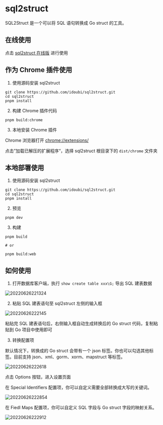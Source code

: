 <!--
 * @Author: guanjiajun www.guanjiajun@ewake.com
 * @Date: 2023-05-23 11:18:33
 * @LastEditors: guanjiajun www.guanjiajun@ewake.com
 * @LastEditTime: 2023-05-23 11:18:43
 * @FilePath: \studys\programming\server\go\sql2struct.md
 * @Description: 这是默认设置,请设置`customMade`, 打开koroFileHeader查看配置 进行设置: https://github.com/OBKoro1/koro1FileHeader/wiki/%E9%85%8D%E7%BD%AE
-->
# sql2struct

SQL2Struct 是一个可以将 SQL 语句转换成 Go struct 的工具。

## 在线使用

点击 [sql2struct 在线版](https://dou.tools/sql2struct/) 进行使用

## 作为 Chrome 插件使用

1. 使用源码安装 sql2struct

```shell
git clone https://github.com/idoubi/sql2struct.git
cd sql2struct
pnpm install
```

2. 构建 Chrome 插件代码

```shell
pnpm build:chrome
```

3. 本地安装 Chrome 插件

Chrome 浏览器打开 [chrome://extensions/](chrome://extensions/)

点击”加载已解压的扩展程序“，选择 sql2struct 根目录下的 `dist/chrome` 文件夹

## 本地部署使用

1. 使用源码安装 sql2struct

```shell
git clone https://github.com/idoubi/sql2struct.git
cd sql2struct
pnpm install
```

2. 预览

```shell
pnpm dev
```

3. 构建

```shell
pnpm build

# or

pnpm build:web
```

## 如何使用

1. 打开数据库客户端，执行 `show create table xxx\G;` 导出 SQL 建表数据

![20220626221324](https://blogcdn.idoustudio.com/blog/20220626221324.png)

2. 粘贴 SQL 建表语句至 sql2struct 左侧的输入框

![20220626222145](https://blogcdn.idoustudio.com/blog/20220626222145.png)

粘贴完 SQL 建表语句后，右侧输入框自动生成转换后的 Go struct 代码，复制粘贴到 Go 项目中使用即可

3. 转换配置项

默认情况下，转换成的 Go struct 会带有一个 json 标签。你也可以勾选其他标签。目前支持 json、xml、gorm、xorm、mapstruct 等标签。

![20220626222618](https://blogcdn.idoustudio.com/blog/20220626222618.png)

点击 Options 按钮，进入设置页面

在 Special Identifiers 配置项，你可以自定义需要全部转换成大写的关键词。

![20220626222854](https://blogcdn.idoustudio.com/blog/20220626222854.png)

在 Fiedl Maps 配置项，你可以自定义 SQL 字段与 Go struct 字段的映射关系。

![20220626222912](https://blogcdn.idoustudio.com/blog/20220626222912.png)